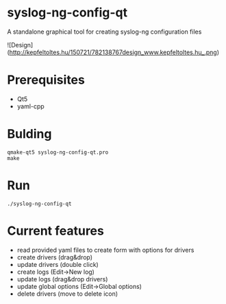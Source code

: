 # syslog-ng-config-qt
A standalone graphical tool for creating syslog-ng configuration files

![Design]
(http://kepfeltoltes.hu/150721/782138767design_www.kepfeltoltes.hu_.png)

# Prerequisites
- Qt5
- yaml-cpp

# Bulding
```
qmake-qt5 syslog-ng-config-qt.pro
make
```

# Run
```
./syslog-ng-config-qt
```

# Current features
- read provided yaml files to create form with options for drivers
- create drivers (drag&drop)
- update drivers (double click)
- create logs (Edit->New log)
- update logs (drag&drop drivers)
- update global options (Edit->Global options)
- delete drivers (move to delete icon)

